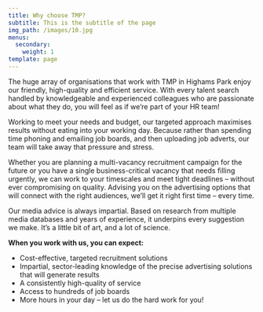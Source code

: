 ```yaml
---
title: Why choose TMP?
subtitle: This is the subtitle of the page
img_path: /images/10.jpg
menus:
  secondary:
    weight: 1
template: page
---
```

The huge array of organisations that work with TMP in Highams Park enjoy our friendly, high-quality and efficient service. With every talent search handled by knowledgeable and experienced colleagues who are passionate about what they do, you will feel as if we’re part of your HR team!

Working to meet your needs and budget, our targeted approach maximises results without eating into your working day. Because rather than spending time phoning and emailing job boards, and then uploading job adverts, our team will take away that pressure and stress.

Whether you are planning a multi-vacancy recruitment campaign for the future or you have a single business-critical vacancy that needs filling urgently, we can work to your timescales and meet tight deadlines – without ever compromising on quality. Advising you on the advertising options that will connect with the right audiences, we’ll get it right first time – every time.

Our media advice is always impartial. Based on research from multiple media databases and years of experience, it underpins every suggestion we make. It’s a little bit of art, and a lot of science.

**When you work with us, you can expect:**

* Cost-effective, targeted recruitment solutions
* Impartial, sector-leading knowledge of the precise advertising solutions that will generate results
* A consistently high-quality of service
* Access to hundreds of job boards
* More hours in your day – let us do the hard work for you!
